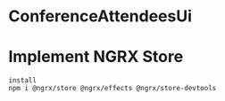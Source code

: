 # ConferenceAttendeesUi

# Implement NGRX Store

    install
    npm i @ngrx/store @ngrx/effects @ngrx/store-devtools
